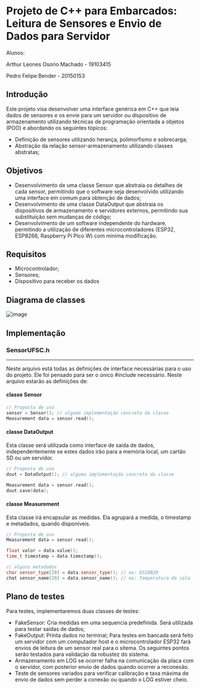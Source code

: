# Projeto de C++ para Embarcados: Leitura de Sensores e Envio de Dados para Servidor

Alunos:

Arthur Leones Osorio Machado - 19103415

Pedro Felipe Bender - 20150153

## Introdução

Este projeto visa desenvolver uma interface genérica em C++ que leia dados de sensores e os envie para um servidor ou dispositivo de armazenamento utilizando técnicas de programação orientada a objetos (POO) e abordando os seguintes tópicos:

*   Definição de sensores utilizando herança, polimorfismo e sobrecarga;
*   Abstração da relação sensor-armazenamento utilizando classes abstratas;

## Objetivos

*   Desenvolvimento de uma classe Sensor que abstraia os detalhes de cada sensor, permitindo que o software seja desenvolvido utilizando uma interface em comum para obtenção de dados;
*   Desenvolvimento de uma classe DataOutput que abstraia os dispositivos de armazenamento e servidores externos, permitindo sua substituição sem mudanças de código;
*   Desenvolvimento de um software independente do hardware, permitindo a utilização de diferentes microcontroladores (ESP32, ESP8266, Raspberry Pi Pico W) com minima modificação.

## Requisitos

*   Microcontrolador;
*   Sensores;
*   Dispositivo para receber os dados

## Diagrama de classes 

![image](https://github.com/user-attachments/assets/f3869a40-941c-43af-9b8e-86f24783d33c)


## Implementação


### SensorUFSC.h
---
Neste arquivo está todas as definições de interface necessárias para o uso do projeto. Ele foi pensado para ser o único #include necessário. Neste arquivo estarão as definições de:


#### classe Sensor
```cpp
// Proposta de uso
sensor = Sensor(); // alguma implementação concreta da classe
Measurement data = sensor.read();
```

#### classe DataOutput
Esta classe será utilizada como interface de saida de dados, independentemente se estes dados irão para a memória local, um cartão SD ou um servidor.

```cpp
// Proposta de uso
dout = DataOutput(); // alguma implementação concreta da classe

Measurement data = sensor.read();
dout.save(data);
```

#### classe Measurement
Esta classe irá encapsular as medidas. Ela agrupará a medida, o timestamp e metadados, quando disponíveis.

```cpp
// Proposta de uso
Measurement data = sensor.read();

float valor = data.value();
time_t timestamp = data.timestamp();

// alguns metadados
char sensor_type[20] = data.sensor_type(); // ex: DS18B20
chat sensor_name[20] = data.sensor_name(); // ex: Temperatura da sala
```




## Plano de testes

Para testes, implementaremos duas classes de testes: 
*   FakeSensor: Cria medidas em uma sequencia predefinida. Será utilizada para testar saidas de dados;
*   FakeOutput: Printa dados no terminal;
Para testes em bancada será feito um servidor com um computador host e o microcontrolador ESP32 fará envios de leitura de
um sensor real para o sitema. Os seguintes pontos serão testados para validação da robustez do sistema.
  * Armazenamento em LOG se ocorrer falha na comunicação da placa com o servidor, com posterior envio de dados quando ocorrer a reconexão.
  * Teste de sensores variados para verificar calibração e taxa máxima de envio de dados sem perder a conexão ou quando o LOG estiver cheio.




